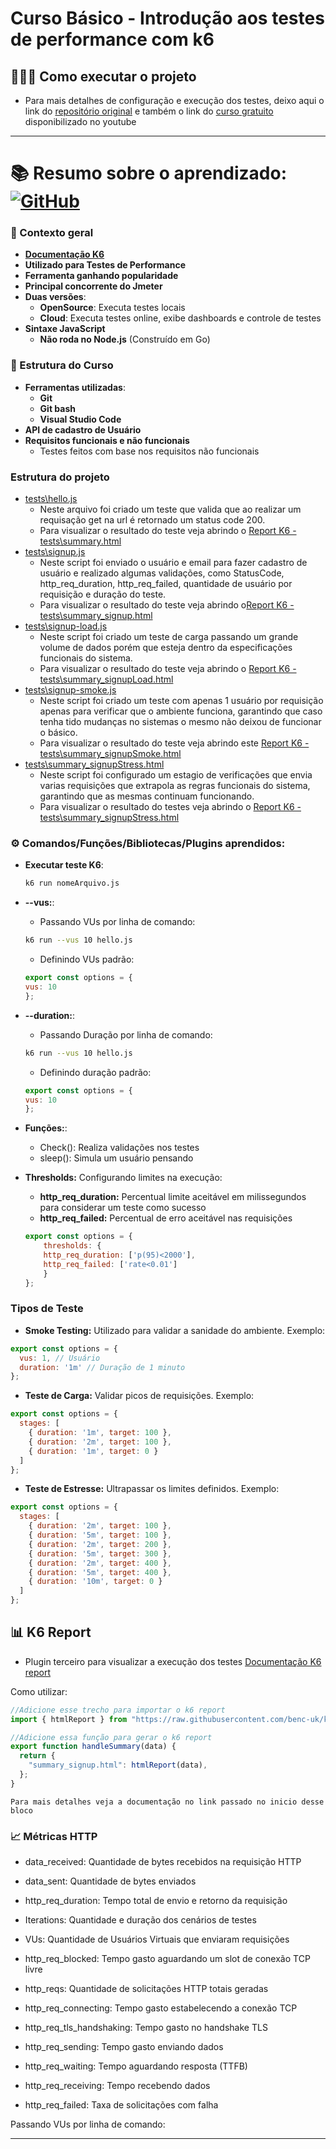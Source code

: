 # Curso Básico - Introdução aos testes de performance com k6

## 👨🏻‍💻 Como executar o projeto

- Para mais detalhes de configuração e execução dos testes, deixo aqui o link do [repositório original](https://github.com/weareqacademy/curso-k6-basico)  e também o link do [curso gratuito](https://www.youtube.com/watch?v=6n69I_l3FEM&list=PLn2i8I7W73irNVpzHDU2oKWCKLa2VPWEx&pp=iAQB) disponibilizado no youtube
----

# 📚 Resumo sobre o aprendizado:  [![GitHub](https://img.shields.io/badge/GitHub-pedro--m--lima-blue?style=for-the-badge&logo=github)](https://github.com/pedro-m-lima)

### 🌟 Contexto geral
- [**Documentação K6**](https://grafana.com/docs/k6/latest/)
- **Utilizado para Testes de Performance**
- **Ferramenta ganhando popularidade**
- **Principal concorrente do Jmeter**
- **Duas versões**:
  - **OpenSource**: Executa testes locais
  - **Cloud**: Executa testes online, exibe dashboards e controle de testes
- **Sintaxe JavaScript**
  - **Não roda no Node.js** (Construído em Go)

### 📅 Estrutura do Curso
- **Ferramentas utilizadas**:
  - **Git**
  - **Git bash**
  - **Visual Studio Code**
- **API de cadastro de Usuário**
- **Requisitos funcionais e não funcionais**
  - Testes feitos com base nos requisitos não funcionais

### Estrutura do projeto
- [tests\hello.js](tests\hello.js)
    - Neste arquivo foi criado um teste que valida que ao realizar um requisação get na url é retornado um status code 200.
    - Para visualizar o resultado do teste veja abrindo o [Report K6 - tests\summary.html]()
- [tests\signup.js](tests\signup.js)
    - Neste script foi enviado o usuário e email para fazer cadastro de usuário e realizado algumas validações, como StatusCode, http_req_duration, http_req_failed, quantidade de usuário por requisição e duração do teste.
    - Para visualizar o resultado do teste veja abrindo o[Report K6 - tests\summary_signup.html]()
- [tests\signup-load.js](tests\signup-load.js)
    - Neste script foi criado um teste de carga passando um grande volume de dados porém que esteja dentro da especificações funcionais do sistema.
    - Para visualizar o resultado do teste veja abrindo o [Report K6 - tests\summary_signupLoad.html]()
- [tests\signup-smoke.js](tests/signup-smoke.js)
    - Neste script foi criado um teste com apenas 1 usuário por requisição apenas para verificar que o ambiente funciona, garantindo que caso tenha tido mudanças no sistemas o mesmo não deixou de funcionar o básico.
    - Para visualizar o resultado do teste veja abrindo este [Report K6 - tests\summary_signupSmoke.html]()
- [tests\summary_signupStress.html](tests\summary_signupStress.html)
    - Neste script foi configurado um estagio de verificações que envia varias requisições que extrapola as regras funcionais do sistema, garantindo que as mesmas continuam funcionando.
    - Para visualizar o resultado do testes veja abrindo o [Report K6 - tests\summary_signupStress.html]()


### ⚙️ Comandos/Funções/Bibliotecas/Plugins aprendidos:
- **Executar teste K6**:
  ```sh
  k6 run nomeArquivo.js
    ````
- **--vus:**:
    - Passando VUs por linha de comando:
    ````sh
    k6 run --vus 10 hello.js
    ````
    
    - Definindo VUs padrão:
    ````javascript
    export const options = {
    vus: 10
    };
    ````

- **--duration:**:
    - Passando Duração por linha de comando:
    ````sh
    k6 run --vus 10 hello.js
    ````
    
    - Definindo duração padrão:
     ````javascript
    export const options = {
    vus: 10
    };
    ````

- **Funções:**:
    - Check(): Realiza validações nos testes 
    - sleep(): Simula um usuário pensando

- **Thresholds:** Configurando limites na execução:
    - **http_req_duration:** Percentual limite aceitável em milissegundos para considerar um teste como sucesso
    - **http_req_failed:** Percentual de erro aceitável nas requisições
    ````javascript
    export const options = { 
        thresholds: {
        http_req_duration: ['p(95)<2000'],
        http_req_failed: ['rate<0.01']
        }
    };
    ````

### Tipos de Teste
- **Smoke Testing:** Utilizado para validar a sanidade do ambiente. Exemplo:
````javascript
export const options = { 
  vus: 1, // Usuário
  duration: '1m' // Duração de 1 minuto
};
````

- **Teste de Carga:** Validar picos de requisições. Exemplo:
````javascript
export const options = { 
  stages: [
    { duration: '1m', target: 100 },
    { duration: '2m', target: 100 },
    { duration: '1m', target: 0 }
  ]
};    
````

- **Teste de Estresse:** Ultrapassar os limites definidos. Exemplo:
````javascript
export const options = { 
  stages: [
    { duration: '2m', target: 100 },
    { duration: '5m', target: 100 },
    { duration: '2m', target: 200 },
    { duration: '5m', target: 300 },
    { duration: '2m', target: 400 },
    { duration: '5m', target: 400 },
    { duration: '10m', target: 0 }
  ]
};
````

## 📊 K6 Report
- Plugin terceiro para visualizar a execução dos testes [Documentação K6 report](https://github.com/benc-uk/k6-reporter)

Como utilizar:
````javascript
//Adicione esse trecho para importar o k6 report
import { htmlReport } from "https://raw.githubusercontent.com/benc-uk/k6-reporter/main/dist/bundle.js";

//Adicione essa função para gerar o k6 report
export function handleSummary(data) {
  return {
    "summary_signup.html": htmlReport(data),
  };
}
````
    Para mais detalhes veja a documentação no link passado no inicio desse bloco

### 📈 Métricas HTTP
- data_received: Quantidade de bytes recebidos na requisição HTTP

- data_sent: Quantidade de bytes enviados

- http_req_duration: Tempo total de envio e retorno da requisição

- Iterations: Quantidade e duração dos cenários de testes

- VUs: Quantidade de Usuários Virtuais que enviaram requisições

- http_req_blocked: Tempo gasto aguardando um slot de conexão TCP livre

- http_reqs: Quantidade de solicitações HTTP totais geradas

- http_req_connecting: Tempo gasto estabelecendo a conexão TCP

- http_req_tls_handshaking: Tempo gasto no handshake TLS

- http_req_sending: Tempo gasto enviando dados

- http_req_waiting: Tempo aguardando resposta (TTFB)

- http_req_receiving: Tempo recebendo dados

- http_req_failed: Taxa de solicitações com falha

Passando VUs por linha de comando:

---
